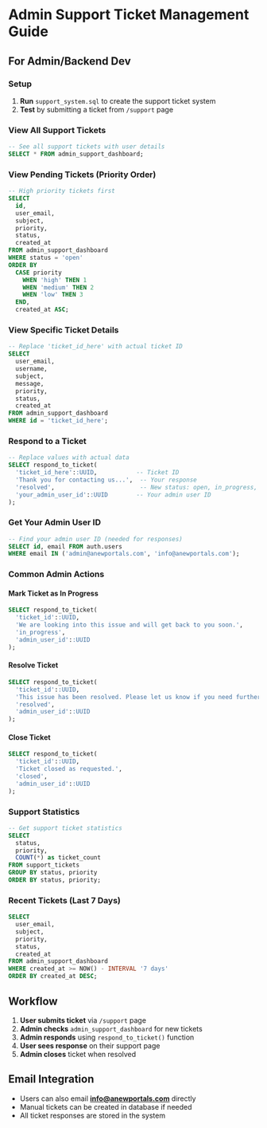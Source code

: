 # Admin Support Ticket Management Guide

## For Admin/Backend Dev

### Setup
1. **Run** `support_system.sql` to create the support ticket system
2. **Test** by submitting a ticket from `/support` page

### View All Support Tickets
```sql
-- See all support tickets with user details
SELECT * FROM admin_support_dashboard;
```

### View Pending Tickets (Priority Order)
```sql
-- High priority tickets first
SELECT 
  id,
  user_email,
  subject,
  priority,
  status,
  created_at
FROM admin_support_dashboard 
WHERE status = 'open'
ORDER BY 
  CASE priority 
    WHEN 'high' THEN 1 
    WHEN 'medium' THEN 2 
    WHEN 'low' THEN 3 
  END,
  created_at ASC;
```

### View Specific Ticket Details
```sql
-- Replace 'ticket_id_here' with actual ticket ID
SELECT 
  user_email,
  username,
  subject,
  message,
  priority,
  status,
  created_at
FROM admin_support_dashboard 
WHERE id = 'ticket_id_here';
```

### Respond to a Ticket
```sql
-- Replace values with actual data
SELECT respond_to_ticket(
  'ticket_id_here'::UUID,           -- Ticket ID
  'Thank you for contacting us...',  -- Your response
  'resolved',                        -- New status: open, in_progress, resolved, closed
  'your_admin_user_id'::UUID        -- Your admin user ID
);
```

### Get Your Admin User ID
```sql
-- Find your admin user ID (needed for responses)
SELECT id, email FROM auth.users 
WHERE email IN ('admin@anewportals.com', 'info@anewportals.com');
```

### Common Admin Actions

#### Mark Ticket as In Progress
```sql
SELECT respond_to_ticket(
  'ticket_id'::UUID,
  'We are looking into this issue and will get back to you soon.',
  'in_progress',
  'admin_user_id'::UUID
);
```

#### Resolve Ticket
```sql
SELECT respond_to_ticket(
  'ticket_id'::UUID,
  'This issue has been resolved. Please let us know if you need further assistance.',
  'resolved',
  'admin_user_id'::UUID
);
```

#### Close Ticket
```sql
SELECT respond_to_ticket(
  'ticket_id'::UUID,
  'Ticket closed as requested.',
  'closed',
  'admin_user_id'::UUID
);
```

### Support Statistics
```sql
-- Get support ticket statistics
SELECT 
  status,
  priority,
  COUNT(*) as ticket_count
FROM support_tickets
GROUP BY status, priority
ORDER BY status, priority;
```

### Recent Tickets (Last 7 Days)
```sql
SELECT 
  user_email,
  subject,
  priority,
  status,
  created_at
FROM admin_support_dashboard
WHERE created_at >= NOW() - INTERVAL '7 days'
ORDER BY created_at DESC;
```

## Workflow
1. **User submits ticket** via `/support` page
2. **Admin checks** `admin_support_dashboard` for new tickets
3. **Admin responds** using `respond_to_ticket()` function
4. **User sees response** on their support page
5. **Admin closes** ticket when resolved

## Email Integration
- Users can also email **info@anewportals.com** directly
- Manual tickets can be created in database if needed
- All ticket responses are stored in the system